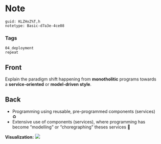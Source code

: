# Note
```
guid: KLZHxZ%T,h
notetype: Basic-d7a3e-4ce08
```

### Tags
```
04_deployment
repeat
```

## Front
Explain the paradigm shift happening from <b>monotholitic</b>
programs towards a <b>service-oriented</b> or <b>model-driven
style</b>.

## Back
<ul>
  <li>Programming using reusable, pre-programmed components
  (services) ♻️
  <li>Extensive use of components (services), where programming has
  become “modelling” or “choregraphing” theses services 💃
</ul><b>Visualization:</b> <img src="paste-f2f97861f6dfca73c85956d57d03523340429095.jpg">
